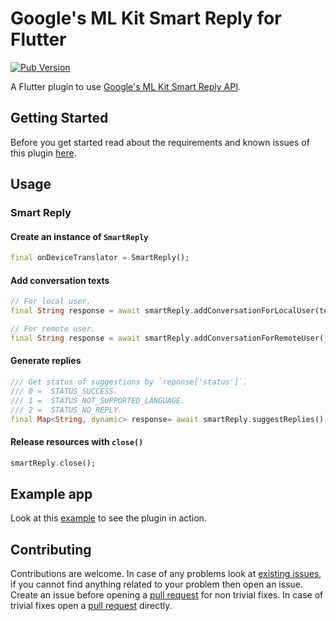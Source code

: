 # Google's ML Kit Smart Reply for Flutter

[![Pub Version](https://img.shields.io/pub/v/google_mlkit_smart_reply)](https://pub.dev/packages/google_mlkit_smart_reply)

A Flutter plugin to use [Google's ML Kit Smart Reply API](https://developers.google.com/ml-kit/language/smart-reply).

## Getting Started

Before you get started read about the requirements and known issues of this plugin [here](https://github.com/bharat-biradar/Google-Ml-Kit-plugin#requirements).

## Usage

### Smart Reply

#### Create an instance of `SmartReply`

```dart
final onDeviceTranslator = SmartReply();
```

#### Add conversation texts

```dart
// For local user.
final String response = await smartReply.addConversationForLocalUser(text);

// For remote user. 
final String response = await smartReply.addConversationForRemoteUser(_remoteUserController.text, uid);
```
#### Generate replies

```dart
/// Get status of suggestions by `reponse['status']`.
/// 0 =  STATUS_SUCCESS.
/// 1 =  STATUS_NOT_SUPPORTED_LANGUAGE.
/// 2 =  STATUS_NO_REPLY. 
final Map<String, dynamic> response= await smartReply.suggestReplies();
```

#### Release resources with `close()`

```dart
smartReply.close();
```

## Example app

Look at this [example](https://github.com/bharat-biradar/Google-Ml-Kit-plugin/tree/master/packages/google_mlkit/example) to see the plugin in action.

## Contributing

Contributions are welcome.
In case of any problems look at [existing issues](https://github.com/bharat-biradar/Google-Ml-Kit-plugin/issues), if you cannot find anything related to your problem then open an issue.
Create an issue before opening a [pull request](https://github.com/bharat-biradar/Google-Ml-Kit-plugin/pulls) for non trivial fixes.
In case of trivial fixes open a [pull request](https://github.com/bharat-biradar/Google-Ml-Kit-plugin/pulls) directly.
